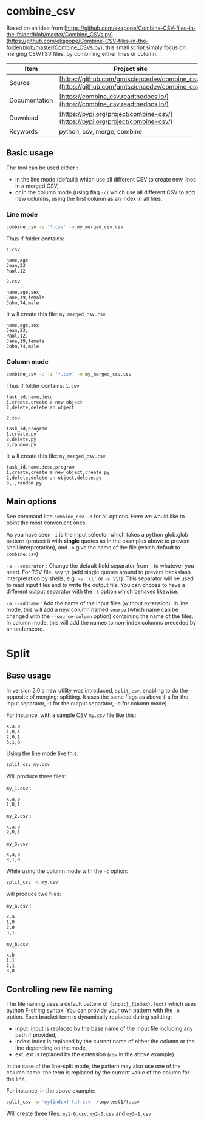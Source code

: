 # combine_csv

Based on an idea from [https://github.com/ekapope/Combine-CSV-files-in-the-folder/blob/master/Combine_CSVs.py](https://github.com/ekapope/Combine-CSV-files-in-the-folder/blob/master/Combine_CSVs.py), this small script simply focus on merging CSV/TSV files, by combining either lines or column.

Item|Project site
--|--
Source|[https://github.com/gmtsciencedev/combine_csv](https://github.com/gmtsciencedev/combine_csv)
Documentation|[https://combine_csv.readthedocs.io/](https://combine_csv.readthedocs.io/)
Download|[https://pypi.org/project/combine-csv/](https://pypi.org/project/combine-csv/)
Keywords|python, csv, merge, combine

## Basic usage

The tool can be used either :

- in the line mode (default) which use all different CSV to create new lines in a merged CSV,
- or in the column mode (using flag `-c`) which use all different CSV to add new columns, using the first column as an index in all files.

### Line mode

```bash
combine_csv -i '*.csv' -o my_merged_csv.csv
```

Thus if folder contains:

`1.csv`
```
name,age
Jean,23
Paul,12
```

`2.csv`
```
name,age,sex
Jane,19,female
John,74,male
```

It will create this file:
`my_merged_csv.csv`
```
name,age,sex
Jean,23,
Paul,12,
Jane,19,female
John,74,male
```

### Column mode

```bash
combine_csv -c -i '*.csv' -o my_merged_csv.csv
```

Thus if folder contains:
`1.csv`
```
task_id,name,desc
1,create,create a new object
2,delete,delete an object
```

`2.csv`
```
task_id,program
1,create.py
2,delete.py
3,random.py
```

It will create this file:
`my_merged_csv.csv`
```
task_id,name,desc,program
1,create,create a new object,create.py
2,delete,delete an object,delete.py
3,,,random.py
```

## Main options

See command line `combine_csv -h` for all options. Here we would like to point the most convenient ones. 

As you have seen `-i` is the input selector which takes a python glob.glob pattern (protect it with **single** quotes as in the examples above to prevent shell interpretation), and `-o` give the name of the file (which default to `combine.csv`)

`-s --separator`
:   Change the default field separator from `,` to whatever you need. For TSV file, say `\t` (add single quotes around to prevent backslash interpretation by shells, e.g. `-s '\t'` or `-s \\t`). This separator will be used to read input files and to write the output file. You can choose to have a different output separator with the `-t` option which behaves likewise.

`-a --addname`
:   Add the name of the input files (without extension). In line mode, this will add a new column named `source` (which name can be changed with the `--source-column` option) containing the name of the files. In column mode, this will add the names to non-index columns preceded by an underscore.

# Split

## Base usage

In version 2.0 a new utility was introduced, `split_csv`, enabling to do the opposite of merging: splitting. It uses the same flags as above (-s for the input separator, -t for the output separator, -c for column mode). 

For instance, with a sample CSV `my.csv` file like this:

```text
x,a,b
1,0,1
2,0,1
3,1,0
```

Using the line mode like this:
```bash
split_csv my.csv
```

Will produce three files:

 `my_1.csv` :
```text
x,a,b
1,0,1
```

`my_2.csv` :
```text
x,a,b
2,0,1
```

`my_3.csv`:
```text
x,a,b
3,1,0
```

While using the column mode with the `-c` option:
```bash
split_csv -c my.csv
```

will produce two files:

`my_a.csv` :
```text
x,a
1,0
2,0
3,1
```

`my_b.csv`:
```text
x,b
1,1
2,1
3,0
```

## Controlling new file naming

The file naming uses a default pattern of `{input}_{index}.{ext}` which uses python F-string syntax. You can provide your own pattern with the `-o` option.
Each bracket term is dynamically replaced during splitting:

- input: input is replaced by the base name of the input file including any path if provided,
- index: index is replaced by the current name of either the column or the line depending on the mode,
- ext: ext is replaced by the extension (`csv` in the above example).

In the case of the line-split mode, the pattern may also use one of the column name: the term is replaced by the current value of the column for the line. 

For instance, in the above example:
```bash
split_csv -o 'my{index}-{a}.csv' /tmp/test1/t.csv
```

Will create three files: `my1-0.csv`, `my2-0.csv` and `my3-1.csv`